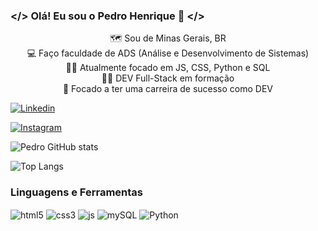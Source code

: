 ### </> Olá! Eu sou o Pedro Henrique 👋 </>

<div align=center>
    🗺️ Sou de Minas Gerais, BR  <br>
    💻 Faço faculdade de ADS (Análise e Desenvolvimento de Sistemas)<br>
    📍🎯 Atualmente focado em JS, CSS, Python e SQL<br>
    👨‍💻 DEV Full-Stack em formação<br>
    🚀 Focado a ter uma carreira de sucesso como DEV
</div>

[![Linkedin](https://img.shields.io/badge/LinkedIn-0A66C2?style=for-the-badge&logo=linkedin&logoColor=white)](https://www.linkedin.com/in/pedro-henrique-souzadev/)

[![Instagram](https://img.shields.io/badge/Instagram-E4405F?style=for-the-badge&logo=instagram&logoColor=white) ](https://www.instagram.com/peedrohenrique_00/)

![Pedro GitHub stats](https://github-readme-stats.vercel.app/api?username=PedroHenriDEV&show_icons=true&theme=dracula)

![Top Langs](https://github-readme-stats.vercel.app/api/top-langs/?username=PedroHenriDEV&layout=compact)

### Linguagens e Ferramentas

<div style="display: inline_block">
    <img align="center" alt="html5" src="https://img.shields.io/badge/HTML5-E34F26?style=flat&logo=html5&logoColor=white">
    <img align="center" alt="css3" src="https://img.shields.io/badge/CSS3-1572B6?style=flat&logo=css3&logoColor=white">
    <img align="center" alt="js" src="https://img.shields.io/badge/JavaScript-F7DF1E?style=flat&logo=javascript&logoColor=black">
    <img align="center" alt="mySQL" src="https://img.shields.io/badge/MySQL-4479A1?style=flat&logo=mysql&logoColor=white">
    <img align="center" alt="Python" src="https://img.shields.io/badge/Python-3776AB?style=flat&logo=python&logoColor=white">
</div>
